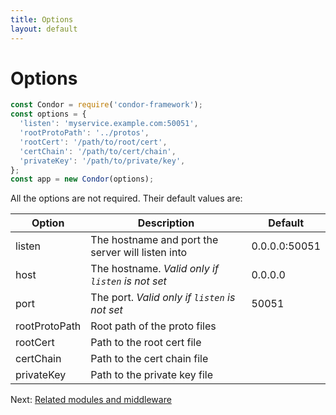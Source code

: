 ```yaml
---
title: Options
layout: default
---
```


# Options

```js
const Condor = require('condor-framework');
const options = {
  'listen': 'myservice.example.com:50051',
  'rootProtoPath': '../protos',
  'rootCert': '/path/to/root/cert',
  'certChain': '/path/to/cert/chain',
  'privateKey': '/path/to/private/key',
};
const app = new Condor(options);
```

All the options are not required. Their default values are:

| Option        | Description                                              | Default       |
|---------------|----------------------------------------------------------|---------------|
| listen        | The hostname and port the server will listen into        | 0.0.0.0:50051 |
| host          | The hostname. *Valid only if `listen` is not set*        | 0.0.0.0       |
| port          | The port. *Valid only if `listen` is not set*            | 50051         |
| rootProtoPath | Root path of the proto files                             |               |
| rootCert      | Path to the root cert file                               |               |
| certChain     | Path to the cert chain file                              |               |
| privateKey    | Path to the private key file                             |               |

Next: [Related modules and middleware](related-modules-and-middleware.md)
